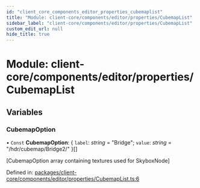 ```yaml
---
id: "client_core_components_editor_properties_cubemaplist"
title: "Module: client-core/components/editor/properties/CubemapList"
sidebar_label: "client-core/components/editor/properties/CubemapList"
custom_edit_url: null
hide_title: true
---
```


# Module: client-core/components/editor/properties/CubemapList

## Variables

### CubemapOption

• `Const` **CubemapOption**: { `label`: *string* = "Bridge"; `value`: *string* = "/hdr/cubemap/Bridge2/" }[]

[CubemapOption array containing textures used for SkyboxNode]

Defined in: [packages/client-core/components/editor/properties/CubemapList.ts:6](https://github.com/xr3ngine/xr3ngine/blob/5c3dcaef1/packages/client-core/components/editor/properties/CubemapList.ts#L6)
